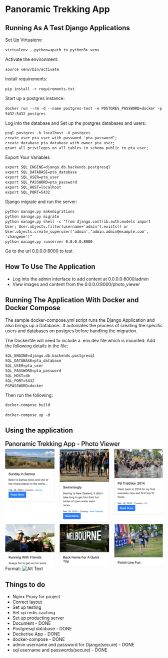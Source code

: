 # Panoramic Trekking App

## Running As A Test Django Applications

Set Up Virtualenv:

`virtualenv --python=<path_to_python3> venv`

Activate the environment:

`source venv/bin/activate`

Install requirements:

`pip install -r requirements.txt`

Start up a postgres instance:

`docker run --rm -d --name postgres-test -e POSTGRES_PASSWORD=docker -p 5432:5432 postgres`

Log into the database and Set up the postgres databases and users:
```
psql postgres -h localhost -U postgres
create user pta_user with password 'pta_password’;
create database pta_database with owner pta_user;
grant all privileges on all tables in schema public to pta_user;
```

Export Your Variables
```
export SQL_ENGINE=django.db.backends.postgresql
export SQL_DATABASE=pta_database
export SQL_USER=pta_user
export SQL_PASSWORD=pta_password
export SQL_HOST=localhost
export SQL_PORT=5432
```

Django migrate and run the server:
```
python manage.py makemigrations
python manage.py migrate 
python manage.py shell -c "from django.contrib.auth.models import User; User.objects.filter(username='admin').exists() or User.objects.create_superuser('admin','admin.admin@example.com', 'changeme')"
python manage.py runserver 0.0.0.0:8000
```

Go to the url 0.0.0.0:8000 to test 

## How To Use The Application
- Log into the admin interface to add content at 0.0.0.0:8000/admin
- View images and content from the 0.0.0.0:8000/photo_viewer

## Running The Application With Docker and Docker Compose
The sample docker-compose.yml script runs the Django Application
and also brings up a Database...It automates the process of creating the
specific users and databases on postgres before handling the migration.

The Dockerfile will need to include a .env.dev file which is mounted:
Add the following details in the file:

```
SQL_ENGINE=django.db.backends.postgresql
SQL_DATABASE=pta_database
SQL_USER=pta_user
SQL_PASSWORD=pta_password
SQL_HOST=db
SQL_PORT=5432
PGPASSWORD=docker
```

Then run the following:

```
docker-compose build
...
docker-compose up -d
```

## Using the application


![Panoramic Trekking App Photo Viewer Page](/screenshots/PanoramicTrekkingAppPhotoViewer.png)
Format: ![Alt Text](url)





## Things to do
- Nginx Proxy for project
- Correct layout
- Set up testing
- Set up redis caching
- Set up producting server
- Document - DONE
- Postgresql database - DONE
- Dockerise App - DONE
- docker-compose - DONE
- admin username and password for Django(secure) - DONE
- sql username and passwords(secure) - DONE

